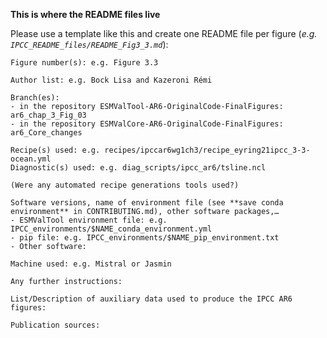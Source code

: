 **This is where the README files live**

Please use a template like this and create one README file per figure (_e.g. `IPCC_README_files/README_Fig3_3.md`_):
```
Figure number(s): e.g. Figure 3.3

Author list: e.g. Bock Lisa and Kazeroni Rémi

Branch(es):
- in the repository ESMValTool-AR6-OriginalCode-FinalFigures: ar6_chap_3_Fig_03
- in the repository ESMValCore-AR6-OriginalCode-FinalFigures: ar6_Core_changes

Recipe(s) used: e.g. recipes/ipccar6wg1ch3/recipe_eyring21ipcc_3-3-ocean.yml
Diagnostic(s) used: e.g. diag_scripts/ipcc_ar6/tsline.ncl

(Were any automated recipe generations tools used?)

Software versions, name of environment file (see **save conda environment** in CONTRIBUTING.md), other software packages,…
- ESMValTool environment file: e.g. IPCC_environments/$NAME_conda_environment.yml
- pip file: e.g. IPCC_environments/$NAME_pip_environment.txt
- Other software:

Machine used: e.g. Mistral or Jasmin

Any further instructions: 

List/Description of auxiliary data used to produce the IPCC AR6 figures: 

Publication sources:
```
